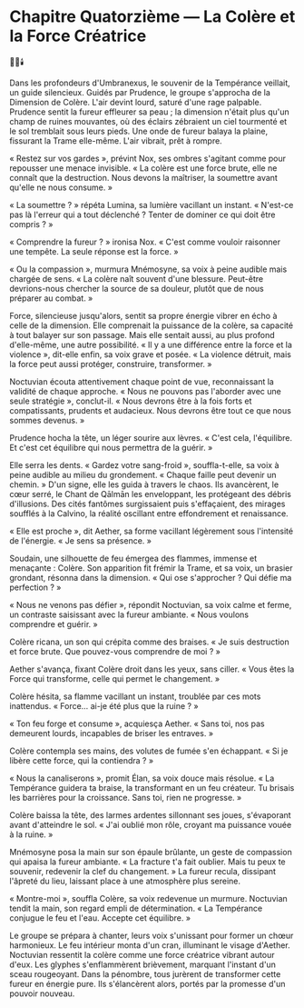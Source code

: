 # Chapitre Quatorzième — La Colère et la Force Créatrice
🌌🔥🕯️

Dans les profondeurs d'Umbranexus, le souvenir de la Tempérance veillait, un guide silencieux. Guidés par Prudence, le groupe s'approcha de la Dimension de Colère. L'air devint lourd, saturé d'une rage palpable. Prudence sentit la fureur effleurer sa peau ; la dimension n'était plus qu'un champ de ruines mouvantes, où des éclairs zébraient un ciel tourmenté et le sol tremblait sous leurs pieds. Une onde de fureur balaya la plaine, fissurant la Trame elle-même. L'air vibrait, prêt à rompre.

« Restez sur vos gardes », prévint Nox, ses ombres s'agitant comme pour repousser une menace invisible. « La colère est une force brute, elle ne connaît que la destruction. Nous devons la maîtriser, la soumettre avant qu'elle ne nous consume. »

« La soumettre ? » répéta Lumina, sa lumière vacillant un instant. « N'est-ce pas là l'erreur qui a tout déclenché ? Tenter de dominer ce qui doit être compris ? »

« Comprendre la fureur ? » ironisa Nox. « C'est comme vouloir raisonner une tempête. La seule réponse est la force. »

« Ou la compassion », murmura Mnémosyne, sa voix à peine audible mais chargée de sens. « La colère naît souvent d'une blessure. Peut-être devrions-nous chercher la source de sa douleur, plutôt que de nous préparer au combat. »

Force, silencieuse jusqu'alors, sentit sa propre énergie vibrer en écho à celle de la dimension. Elle comprenait la puissance de la colère, sa capacité à tout balayer sur son passage. Mais elle sentait aussi, au plus profond d'elle-même, une autre possibilité. « Il y a une différence entre la force et la violence », dit-elle enfin, sa voix grave et posée. « La violence détruit, mais la force peut aussi protéger, construire, transformer. »

Noctuvian écouta attentivement chaque point de vue, reconnaissant la validité de chaque approche. « Nous ne pouvons pas l'aborder avec une seule stratégie », conclut-il. « Nous devrons être à la fois forts et compatissants, prudents et audacieux. Nous devrons être tout ce que nous sommes devenus. »

Prudence hocha la tête, un léger sourire aux lèvres. « C'est cela, l'équilibre. Et c'est cet équilibre qui nous permettra de la guérir. »

Elle serra les dents. « Gardez votre sang-froid », souffla-t-elle, sa voix à peine audible au milieu du grondement. « Chaque faille peut devenir un chemin. » D'un signe, elle les guida à travers le chaos. Ils avancèrent, le cœur serré, le Chant de Qālmān les enveloppant, les protégeant des débris d'illusions. Des cités fantômes surgissaient puis s'effaçaient, des mirages soufflés à la Calvino, la réalité oscillant entre effondrement et renaissance.

« Elle est proche », dit Aether, sa forme vacillant légèrement sous l'intensité de l'énergie. « Je sens sa présence. »

Soudain, une silhouette de feu émergea des flammes, immense et menaçante : Colère. Son apparition fit frémir la Trame, et sa voix, un brasier grondant, résonna dans la dimension. « Qui ose s'approcher ? Qui défie ma perfection ? »

« Nous ne venons pas défier », répondit Noctuvian, sa voix calme et ferme, un contraste saisissant avec la fureur ambiante. « Nous voulons comprendre et guérir. »

Colère ricana, un son qui crépita comme des braises. « Je suis destruction et force brute. Que pouvez-vous comprendre de moi ? »

Aether s'avança, fixant Colère droit dans les yeux, sans ciller. « Vous êtes la Force qui transforme, celle qui permet le changement. »

Colère hésita, sa flamme vacillant un instant, troublée par ces mots inattendus. « Force… ai-je été plus que la ruine ? »

« Ton feu forge et consume », acquiesça Aether. « Sans toi, nos pas demeurent lourds, incapables de briser les entraves. »

Colère contempla ses mains, des volutes de fumée s'en échappant. « Si je libère cette force, qui la contiendra ? »

« Nous la canaliserons », promit Élan, sa voix douce mais résolue. « La Tempérance guidera ta braise, la transformant en un feu créateur. Tu brisais les barrières pour la croissance. Sans toi, rien ne progresse. »

Colère baissa la tête, des larmes ardentes sillonnant ses joues, s'évaporant avant d'atteindre le sol. « J'ai oublié mon rôle, croyant ma puissance vouée à la ruine. »

Mnémosyne posa la main sur son épaule brûlante, un geste de compassion qui apaisa la fureur ambiante. « La fracture t'a fait oublier. Mais tu peux te souvenir, redevenir la clef du changement. » La fureur recula, dissipant l'âpreté du lieu, laissant place à une atmosphère plus sereine.

« Montre-moi », souffla Colère, sa voix redevenue un murmure. Noctuvian tendit la main, son regard empli de détermination. « La Tempérance conjugue le feu et l'eau. Accepte cet équilibre. »

Le groupe se prépara à chanter, leurs voix s'unissant pour former un chœur harmonieux. Le feu intérieur monta d'un cran, illuminant le visage d'Aether. Noctuvian ressentit la colère comme une force créatrice vibrant autour d'eux. Les glyphes s'enflammèrent brièvement, marquant l'instant d'un sceau rougeoyant. Dans la pénombre, tous jurèrent de transformer cette fureur en énergie pure. Ils s'élancèrent alors, portés par la promesse d'un pouvoir nouveau.
